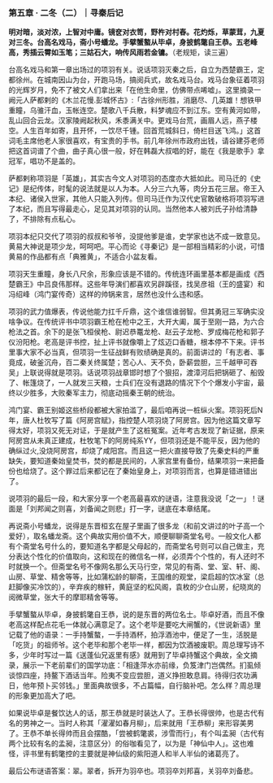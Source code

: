 ### 第五章 · 二冬（二）｜寻秦后记

**明对暗，淡对浓，上智对中庸。镜奁对衣笥，野杵对村舂。花灼烁，草蒙茸，九夏对三冬。台高名戏马，斋小号蟠龙。手擘蟹螯从毕卓，身披鹤氅自王恭。五老峰高，秀插云霄如玉笔；三姑石大，响传风雨若金镛。**（老规矩，读三遍）

台高名戏马和第一章出场过的项羽有关。说话项羽灭秦之后，自立为西楚霸王，定都徐州。在城南因山为台，开跑马场，搞阅兵式，故名戏马台。戏马台象征着项羽的光辉岁月，免不了被文人们拿出来「在他生命里，仿佛带点唏嘘」。这里摘录一阙元人萨都剌的《木兰花慢.彭城怀古》:「古徐州形胜，消磨尽、几英雄！想铁甲重瞳，乌骓汗血，玉帐连空。楚歌八千兵散，料梦魂应不到江东。空有黄河如带，乱山回合云龙。汉家陵阙起秋风，禾黍满关中。更戏马台荒，画眉人远，燕子楼空。人生百年如寄，且开怀，一饮尽千锺。回首荒城斜日，倚栏目送飞鸿。」这首词毛主席他老人家很喜欢，有宝贵的手书。前几年徐州市政府出钱，请谷建芬老师把这首词谱了个曲，曲子真心很一般，好在韩磊大叔唱的好，能在《我是歌手》拿冠军，唱功不是盖的。

萨都剌称项羽是「英雄」，其实古今文人对项羽的态度亦大抵如此。司马迁的《史记》是纪传体，时髦的说法就是以人为本。人分三六九等，肉分五花三层。帝王入本纪、诸侯入世家，其他人只能入列传。但司马迁作为汉代史官敢破格将项羽写进了本纪，而且写得最走心，足见其对项羽的认同。当然他本人被刘氏子孙给清静了，不排除有点私心。

项羽本纪只交代了项羽的叔叔和爷爷，没提他爹是谁，史学家也达不成一致意见。黄易大神说是项少龙，呵呵吧。平心而论《寻秦记》是一部相当精彩的小说，可惜黄易的作品都有点「典雅黄」，不适合小盆友看。

项羽天生重瞳，身长八尺余，形象应该是不错的。传统连环画里基本都是画成《西楚霸王》中吕良伟那样。这些年导演们都喜欢另辟蹊径，找吴彦祖（王的盛宴）和冯绍峰（鸿门宴传奇）这样的帅锅来言，居然也没什么违和感。

项羽的武力值爆表，传说他能力扛千斤鼎，这个谁信谁弱智。但其勇冠三军确实没啥争议。在传统评书中项羽霸王枪在枪中之王，大开大阖，属于至刚一路，为六合枪法之首。余下的是张飞桓侯枪、尉迟恭鼍龙枪、赵云子龙枪、罗成梅花枪和郭子仪汾阳枪。老高是评书控，扯上评书就像嚼上了炫迈口香糖，根本停不下来。评书里事大家不必当真，但项羽一生征战鲜有败绩确是真的。前面讲过的「有志者、事竟成，破釜沉舟，百二秦关终属楚；苦心人、天不负，卧薪尝胆，三千越甲可吞吴」上联说得就是项羽。话说项羽战章邯时想了个狠招，渡漳河后把锅砸了、船毁了、帐篷烧了，一人就发三天粮，士兵们在没有退路的情况下个个爆发小宇宙，最终以少胜多，大败秦军主力，彻底动摇秦王朝的统治。

鸿门宴、霸王别姬这些桥段都被大家拍滥了，最后咱再说一桩纵火案。项羽死后N年，唐人杜牧写了篇《阿房宫赋》，指控楚人项羽烧了阿房宫。因为他这篇文章写得太好，项羽又死无对证，于是就产生了这桩冤案。近年考古发现了新证据，原来阿房宫从未真正建成，杜牧笔下的阿房纯系YY，但项羽还是不能平反，因为他的确纵过火,没烧阿房宫，却烧了咸阳宫。而且这一把火直接导致了先秦史料的严重缺失，要知道秦始皇焚书，焚的都是民间的，人家宫里有备份，结果项羽一来把备份也给烧了。这个罪过后来都记在了秦始皇身上，对项羽而言，也算是错进错出了。

说项羽的最后一段，和大家分享一个老高最喜欢的谜语，注意我没说「之一」！谜面是「刘邦闻之则喜，刘备闻之则悲」打一字，谜底在本章结尾。

再说斋小号蟠龙，说得是东晋桓玄在屋子里画了很多龙（和前文讲过的叶子高一个爱好），取名蟠龙斋。这个典故实用价值不大，顺便聊聊斋堂名号。一般文化人都有个斋堂名号什么的，要知道名字都是父母起的，而斋堂名号则可以自己做主，充分表达个性化的价值取向，这和现在的微信名一样，必须弄个个性的，有人还时不时就换一个。但斋堂名号不像网名那么天马行空，常见的有斋、堂、室、轩、阁、山房、草堂、精舍等等，比如蒲松龄的聊斋，王国维的观堂，梁启超的饮冰室（总赶脚像买冷饮的），辛弃疾的稼轩，黄庭坚的松风阁，袁枚的少仓山房，纪晓岚的阅微草堂，张大千的摩耶精舍等等。

手擘蟹螯从毕卓，身披鹤氅自王恭，说的是东晋的两位名士。毕卓好酒，而且不像老高这样配点花毛一体就心满意足了。这个老毕是要吃大闸蟹的，《世说新语》里记载了他的语录：一手持蟹螯，一手持酒杯，拍浮酒池中，便足了一生，活脱是「吃货」的祖师爷。这个老毕和那个老毕一样，都因为饮酒被废职。周总理写诗不多，少年时写过一篇《送蓬仙兄返里有感》就用到了毕卓持蟹这个典故，全文摘录，展示一下老前辈们的国学功底：「相逢萍水亦前缘，负笈津门岂偶然。扪虱倾谈惊四座，持鳌下酒话当年。险夷不变应尝胆，道义挣担敢息肩。待得归农功满日，他年预卜买邻钱。」里面典故很多，不占篇幅，自行脑补吧。怎么样？周总理的形象更加高大了吧。

如果说毕卓是餐饮达人的话，那王恭就是时装达人了。王恭长得很帅，也是古代有名的男神之一。当时人称其「濯濯如春月柳」，后来就用「王恭柳」来形容美男了。王恭不单长得帅而且会摆酷，「尝被鹤氅裘，涉雪而行」，有个叫孟昶（古代有两个比较有名的孟昶，注意区分）的俗咖看见了，以为是「神仙中人」。这也难怪，评书里有鹤氅控的主要就是神仙级的紫阳道人和半人半仙的诸葛亮了。

最后公布谜语答案：翠。翠者，拆开为羽卒也。项羽卒刘邦喜，关羽卒刘备悲。
